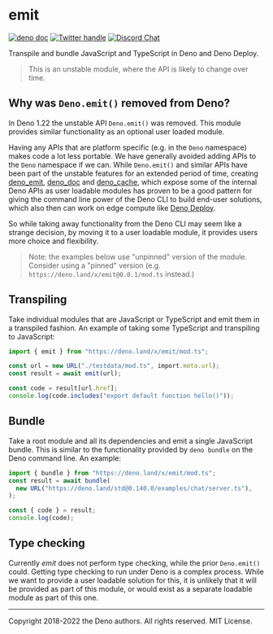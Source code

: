 # emit

[![deno doc](https://doc.deno.land/badge.svg)](https://doc.deno.land/https://deno.land/x/emit/mod.ts)
[![Twitter handle][]][Twitter badge]
[![Discord Chat](https://img.shields.io/discord/684898665143206084?logo=discord&style=social)](https://discord.gg/deno)

Transpile and bundle JavaScript and TypeScript in Deno and Deno Deploy.

> This is an unstable module, where the API is likely to change over time.

## Why was `Deno.emit()` removed from Deno?

In Deno 1.22 the unstable API `Deno.emit()` was removed. This module provides
similar functionality as an optional user loaded module.

Having any APIs that are platform specific (e.g. in the `Deno` namespace) makes
code a lot less portable. We have generally avoided adding APIs to the `Deno`
namespace if we can. While `Deno.emit()` and similar APIs have been part of the
unstable features for an extended period of time, creating
[deno_emit](https://deno.land/x/deno_emit),
[deno_doc](https://deno.land/x/deno_doc) and
[deno_cache](https://deno.land/x/deno_cache), which expose some of the internal
Deno APIs as user loadable modules has proven to be a good pattern for giving
the command line power of the Deno CLI to build end-user solutions, which also
then can work on edge compute like [Deno Deploy](https://deno.com/deploy).

So while taking away functionality from the Deno CLI may seem like a strange
decision, by moving it to a user loadable module, it provides users more choice
and flexibility.

> Note: the examples below use "unpinned" version of the module. Consider using
> a "pinned" version (e.g. `https://deno.land/x/emit@0.0.1/mod.ts` instead.)

## Transpiling

Take individual modules that are JavaScript or TypeScript and emit them in a
transpiled fashion. An example of taking some TypeScript and transpiling to
JavaScript:

```ts
import { emit } from "https://deno.land/x/emit/mod.ts";

const url = new URL("./testdata/mod.ts", import.meta.url);
const result = await emit(url);

const code = result[url.href];
console.log(code.includes("export default function hello()"));
```

## Bundle

Take a root module and all its dependencies and emit a single JavaScript bundle.
This is similar to the functionality provided by `deno bundle` on the Deno
command line. An example:

```ts
import { bundle } from "https://deno.land/x/emit/mod.ts";
const result = await bundle(
  new URL("https://deno.land/std@0.140.0/examples/chat/server.ts"),
);

const { code } = result;
console.log(code);
```

## Type checking

Currently _emit_ does not perform type checking, while the prior `Deno.emit()`
could. Getting type checking to run under Deno is a complex process. While we
want to provide a user loadable solution for this, it is unlikely that it will
be provided as part of this module, or would exist as a separate loadable module
as part of this one.

---

Copyright 2018-2022 the Deno authors. All rights reserved. MIT License.

[Build Status - Cirrus]: https://github.com/denoland/deno_emit/workflows/ci/badge.svg?branch=main&event=push
[Build status]: https://github.com/denoland/deno_emit/actions
[Twitter badge]: https://twitter.com/intent/follow?screen_name=deno_land
[Twitter handle]: https://img.shields.io/twitter/follow/deno_land.svg?style=social&label=Follow
